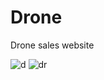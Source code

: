 # Drone

Drone sales website

![d](https://user-images.githubusercontent.com/87545460/209590940-c071fae1-5791-4c27-aab1-efb1233469c2.PNG)
![dr](https://user-images.githubusercontent.com/87545460/209590943-108b8958-8cff-4544-be12-f4d23dec2a0f.PNG)
